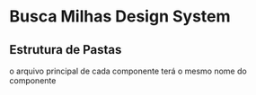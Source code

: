 # Busca Milhas Design System

## Estrutura de Pastas

o arquivo principal de cada componente terá o mesmo nome do componente
